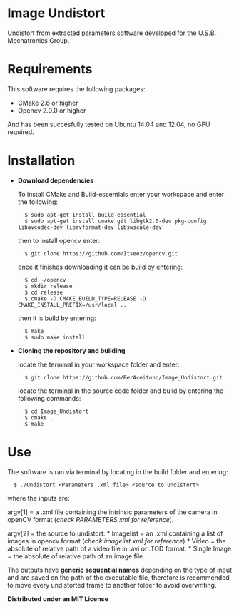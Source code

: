 # Image Undistort
Undistort from extracted parameters software developed for the U.S.B. Mechatronics Group.

# Requirements

This software requires the following packages:

- CMake 2.6 or higher
- Opencv 2.0.0 or higher

And has been succesfully tested on Ubuntu 14.04 and 12.04, no GPU required.

# Installation

* **Download dependencies**

  To install CMake and Build-essentials enter your workspace and enter the following:
  
  ```
    $ sudo apt-get install build-essential
    $ sudo apt-get install cmake git libgtk2.0-dev pkg-config libavcodec-dev libavformat-dev libswscale-dev
  ```
  
  then to install opencv enter:
  
  ```
    $ git clone https://github.com/Itseez/opencv.git
  ```
  
  once it finishes downloading it can be build by entering:
  
  ```
    $ cd ~/opencv
    $ mkdir release
    $ cd release
    $ cmake -D CMAKE_BUILD_TYPE=RELEASE -D CMAKE_INSTALL_PREFIX=/usr/local ..
  ```  
    
  then it is build by entering:
  
  ```
    $ make
    $ sudo make install
  ```

* **Cloning the repository and building**

  locate the terminal in your workspace folder and enter:
  
  ```
    $ git clone https://github.com/BerAceituno/Image_Undistort.git
  ```
  
  locate the terminal in the source code folder and build by entering the following commands:
  
  ```
    $ cd Image_Undistort
    $ cmake . 
    $ make
  ```

# Use

The software is ran via terminal by locating in the build folder and entering:

```
  $ ./Undistort <Parameters .xml file> <source to undistort>
```

where the inputs are:

  argv[1] = a .xml file containing the intrinsic parameters of the camera in openCV format (*check PARAMETERS.xml for reference*).
  
  argv[2] = the source to undistort:
        *  Imagelist     =  an .xml containing a list of images in opencv format (*check imagelist.xml for reference*)
        *  Video         =  the absolute of relative path of a video file in .avi or .TOD format.
        *  Single Image  =  the absolute of relative path of an image file.

The outputs have **generic sequential names** depending on the type of input and are saved on the path of the executable file, therefore is recommended to move every undistorted frame to another folder to avoid overwriting.

**Distributed under an MIT License**
